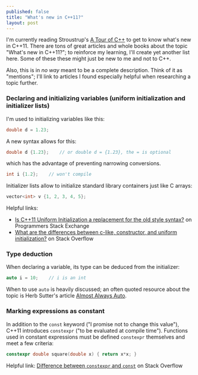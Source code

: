 ```yaml
---
published: false
title: "What's new in C++11?"
layout: post
---
```


I'm currently reading Stroustrup's [A Tour of C++](http://www.stroustrup.com/Tour.html) to get to know what's new in C++11. There are tons of great articles and whole books about the topic "What's new in C++11?"; to reinforce my learning, I'll create yet another list here. Some of these these might just be new to me and not to C++.

Also, this is in *no way* meant to be a complete description. Think of it as "mentions"; I'll link to articles I found especially helpful when researching a topic further.

### Declaring and initializing variables (uniform initialization and initializer lists)

I'm used to initializing variables like this:

```cpp
double d = 1.23;
```

A new syntax allows for this:

```cpp
double d {1.23};	// or double d = {1.23}, the = is optional
```

which has the advantage of preventing narrowing conversions.

```cpp
int i {1.2};	// won't compile
```

Initializer lists allow to initialize standard library containers just like C arrays:

```cpp
vector<int> v {1, 2, 3, 4, 5};
```

Helpful links:

* [Is C++11 Uniform Initialization a replacement for the old style syntax?](http://programmers.stackexchange.com/questions/133688/is-c11-uniform-initialization-a-replacement-for-the-old-style-syntax) on Programmers Stack Exchange
* [What are the differences between c-like, constructor, and uniform initialization?](http://stackoverflow.com/questions/24953658/what-are-the-differences-between-c-like-constructor-and-uniform-initialization) on Stack Overflow

### Type deduction

When declaring a variable, its type can be deduced from the initializer:

```cpp
auto i = 10;	// i is an int
```

When to use `auto` is heavily discussed; an often quoted resource about the topic is Herb Sutter's article [Almost Always Auto](http://herbsutter.com/2013/08/12/gotw-94-solution-aaa-style-almost-always-auto/).

### Marking expressions as constant

In addition to the `const` keyword ("I promise not to change this value"), C++11 introduces `constexpr` ("to be evaluated at compile time"). Functions used in constant expressions must be defined `constexpr` themselves and meet a few criteria:

```cpp
constexpr double square(double x) { return x*x; }
```

Helpful link: [Difference between `constexpr` and `const`](http://stackoverflow.com/questions/14116003/difference-between-constexpr-and-const) on Stack Overflow